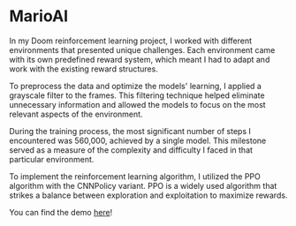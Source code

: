 # MarioAI

In my Doom reinforcement learning project, I worked with different environments that presented unique challenges. Each environment came with its own predefined reward system, which meant I had to adapt and work with the existing reward structures.

To preprocess the data and optimize the models' learning, I applied a grayscale filter to the frames. This filtering technique helped eliminate unnecessary information and allowed the models to focus on the most relevant aspects of the environment.

During the training process, the most significant number of steps I encountered was 560,000, achieved by a single model. This milestone served as a measure of the complexity and difficulty I faced in that particular environment.

To implement the reinforcement learning algorithm, I utilized the PPO algorithm with the CNNPolicy variant. PPO is a widely used algorithm that strikes a balance between exploration and exploitation to maximize rewards.

You can find the demo [here]()!
